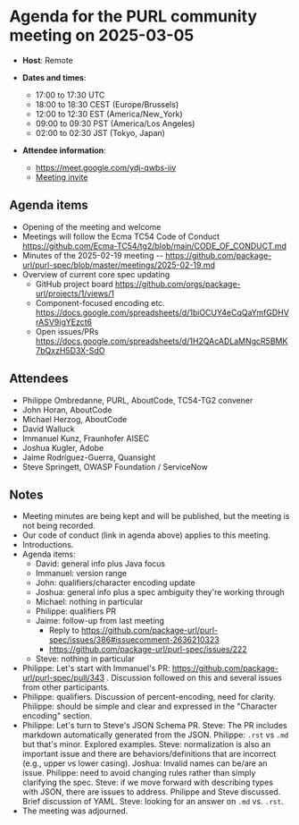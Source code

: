 # Agenda for the PURL community meeting on 2025-03-05

- **Host**: Remote
- **Dates and times**:
    - 17:00 to 17:30 UTC
    - 18:00 to 18:30 CEST (Europe/Brussels)
    - 12:00 to 12:30 EST (America/New_York)
    - 09:00 to 09:30 PST (America/Los Angeles)
    - 02:00 to 02:30 JST (Tokyo, Japan)

- **Attendee information**:
  - https://meet.google.com/ydj-qwbs-iiv
  - [Meeting invite](https://calendar.google.com/calendar/event?action=TEMPLATE&tmeid=MWliM3RyZXRpdmI4NXFoYXR1MzRkdmg0a3ZfMjAyNTAxMjJUMTcwMDAwWiBjX2Q4YjE1NDIwZGZmMTdiNzk1OWUyOWE1MWFlMzI0MDk1MWNiZTM4ZGIxZGFlNDU5NzJhODVjOWE3MTEyMDQyMDVAZw&tmsrc=c_d8b15420dff17b7959e29a51ae3240951cbe38db1dae45972a85c9a711204205%40group.calendar.google.com&scp=ALL)

## Agenda items
- Opening of the meeting and welcome
- Meetings will follow the Ecma TC54 Code of Conduct https://github.com/Ecma-TC54/tg2/blob/main/CODE_OF_CONDUCT.md
- Minutes of the 2025-02-19 meeting -- https://github.com/package-url/purl-spec/blob/master/meetings/2025-02-19.md
- Overview of current core spec updating
    - GitHub project board https://github.com/orgs/package-url/projects/1/views/1
    - Component-focused encoding etc.  https://docs.google.com/spreadsheets/d/1biOCUY4eCqQaYmfGDHVrASV9igYEzct6
    - Open issues/PRs https://docs.google.com/spreadsheets/d/1H2QAcADLaMNgcR5BMK7bQxzH5D3X-SdO

## Attendees
- Philippe Ombredanne, PURL, AboutCode, TC54-TG2 convener
- John Horan, AboutCode
- Michael Herzog, AboutCode
- David Walluck
- Immanuel Kunz, Fraunhofer AISEC
- Joshua Kugler, Adobe
- Jaime Rodríguez-Guerra, Quansight
- Steve Springett, OWASP Foundation / ServiceNow


## Notes
- Meeting minutes are being kept and will be published, but the meeting is not being recorded.
- Our code of conduct (link in agenda above) applies to this meeting.
- Introductions.
- Agenda items:
    - David: general info plus Java focus
    - Immanuel: version range
    - John: qualifiers/character encoding update
    - Joshua: general info plus a spec ambiguity they're working through
    - Michael: nothing in particular
    - Philippe: qualifiers PR
    - Jaime: follow-up from last meeting
        - Reply to https://github.com/package-url/purl-spec/issues/386#issuecomment-2636210323
        - https://github.com/package-url/purl-spec/issues/222
    - Steve: nothing in particular
- Philippe: Let's start with Immanuel's PR: https://github.com/package-url/purl-spec/pull/343 .  Discussion followed on this and several issues from other participants.
- Philippe: qualifiers.  Discussion of percent-encoding, need for clarity.  Philippe: should be simple and clear and expressed in the "Character encoding" section.
- Philippe: Let's turn to Steve's JSON Schema PR.  Steve: The PR includes markdown automatically generated from the JSON.  Philippe: `.rst` vs `.md` but that's minor.  Explored examples.  Steve: normalization is also an important issue and there are behaviors/definitions that are incorrect (e.g., upper vs lower casing).  Joshua: Invalid names can be/are an issue.  Philippe: need to avoid changing rules rather than simply clarifying the spec.  Steve: if we move forward with describing types with JSON, there are issues to address.  Philippe and Steve discussed.  Brief discussion of YAML.  Steve: looking for an answer on `.md` vs. `.rst`.
- The meeting was adjourned.
